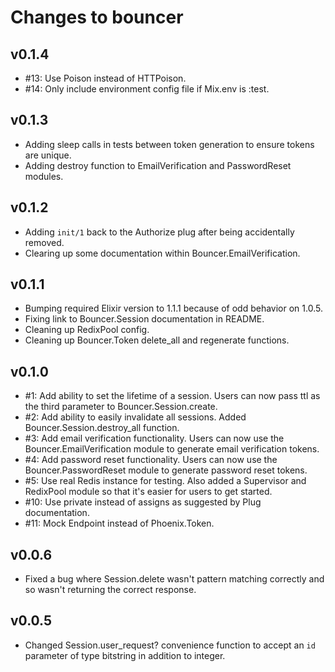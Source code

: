 # Changes to bouncer

## v0.1.4

* #13: Use Poison instead of HTTPoison.
* #14: Only include environment config file if Mix.env is :test.

## v0.1.3

* Adding sleep calls in tests between token generation to ensure tokens are
  unique.
* Adding destroy function to EmailVerification and PasswordReset modules.

## v0.1.2

* Adding `init/1` back to the Authorize plug after being accidentally removed.
* Clearing up some documentation within Bouncer.EmailVerification.

## v0.1.1

* Bumping required Elixir version to 1.1.1 because of odd behavior on 1.0.5.
* Fixing link to Bouncer.Session documentation in README.
* Cleaning up RedixPool config.
* Cleaning up Bouncer.Token delete_all and regenerate functions.

## v0.1.0

* #1: Add ability to set the lifetime of a session. Users can now pass ttl as
  the third parameter to Bouncer.Session.create.
* #2: Add ability to easily invalidate all sessions. Added
  Bouncer.Session.destroy_all function.
* #3: Add email verification functionality. Users can now use the
  Bouncer.EmailVerification module to generate email verification tokens.
* #4: Add password reset functionality. Users can now use the
  Bouncer.PasswordReset module to generate password reset tokens.
* #5: Use real Redis instance for testing. Also added a Supervisor and
  RedixPool module so that it's easier for users to get started.
* #10: Use private instead of assigns as suggested by Plug documentation.
* #11: Mock Endpoint instead of Phoenix.Token.

## v0.0.6

* Fixed a bug where Session.delete wasn't pattern matching correctly and so
wasn't returning the correct response.

## v0.0.5

* Changed Session.user_request? convenience function to accept an `id` parameter
of type bitstring in addition to integer.
